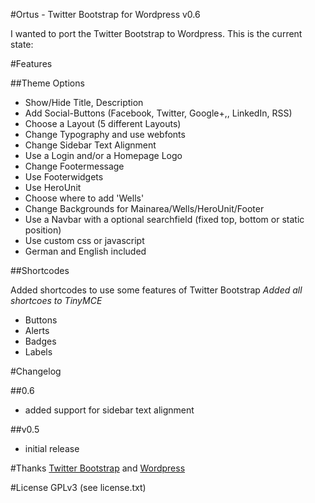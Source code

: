 #Ortus - Twitter Bootstrap for Wordpress v0.6

I wanted to port the Twitter Bootstrap to Wordpress. This is the current state:

#Features

##Theme Options

* Show/Hide Title, Description
* Add Social-Buttons (Facebook, Twitter, Google+,, LinkedIn, RSS)
* Choose a Layout (5 different Layouts)
* Change Typography and use webfonts
* Change Sidebar Text Alignment
* Use a Login and/or a Homepage Logo
* Change Footermessage
* Use Footerwidgets
* Use HeroUnit
* Choose where to add 'Wells' 
* Change Backgrounds for Mainarea/Wells/HeroUnit/Footer
* Use a Navbar with a optional searchfield (fixed top, bottom or static position)
* Use custom css or javascript
* German and English included

##Shortcodes

Added shortcodes to use some features of Twitter Bootstrap
*Added all shortcoes to TinyMCE*

* Buttons
* Alerts
* Badges
* Labels

#Changelog

##0.6
* added support for sidebar text alignment

##v0.5
* initial release

#Thanks
[Twitter Bootstrap](http://twitter.github.com/bootstrap/ "Twitter Bootstrap") and [Wordpress](http://wordpress.org/ "Wordpress")

#License
GPLv3 (see license.txt)